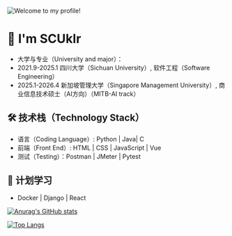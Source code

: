 ![Welcome to my profile!](https://th.bing.com/th/id/OIP.tg7tqjoYDzPZX4iavArcBgHaKk?w=184&h=262&c=7&r=0&o=5&dpr=1.7&pid=1.7)

# 👋 I'm SCUklr
-  大学与专业（University and major）：
  - 2021.9-2025.1 四川大学（Sichuan University）, 软件工程（Software Engineering）
  - 2025.1-2026.4 新加坡管理大学（Singapore Management University）, 商业信息技术硕士（AI方向）（MITB-AI track）


## 🛠 技术栈（Technology Stack）
- 语言（Coding Language）: Python | Java| C 
- 前端（Front End）: HTML | CSS | JavaScript | Vue
- 测试（Testing）：Postman | JMeter | Pytest

## 🌱 计划学习
- Docker | Django | React

[![Anurag's GitHub stats](https://github-readme-stats.vercel.app/api?username=SCUklr)](https://github.com/anuraghazra/github-readme-stats)

[![Top Langs](https://github-readme-stats.vercel.app/api/top-langs/?username=SCUklr)](https://github.com/anuraghazra/github-readme-stats)